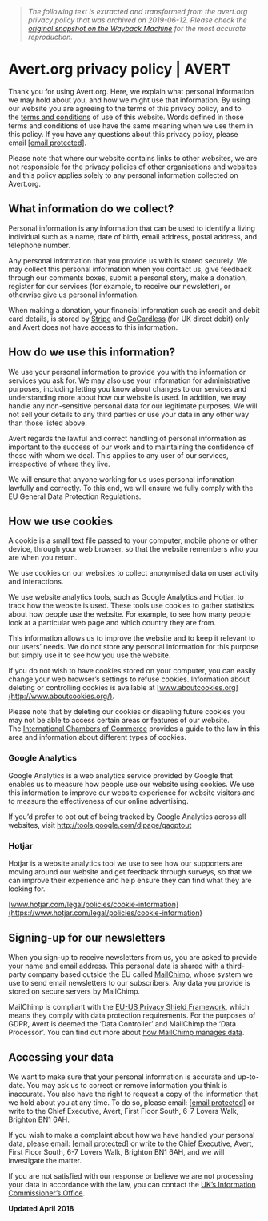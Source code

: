 > *The following text is extracted and transformed from the avert.org privacy policy that was archived on 2019-06-12. Please check the [original snapshot on the Wayback Machine](https://web.archive.org/web/20190612211728id_/https%3A//www.avert.org/privacy-policy) for the most accurate reproduction.*

# Avert.org privacy policy | AVERT

Thank you for using Avert.org. Here, we explain what personal information we may hold about you, and how we might use that information. By using our website you are agreeing to the terms of this privacy policy, and to the [terms and conditions](https://www.avert.org/node/381) of use of this website. Words defined in those terms and conditions of use have the same meaning when we use them in this policy. If you have any questions about this privacy policy, please email [[email protected]](https://web.archive.org/cdn-cgi/l/email-protection#731a1d151c3312051601075d1c0114).  

Please note that where our website contains links to other websites, we are not responsible for the privacy policies of other organisations and websites and this policy applies solely to any personal information collected on Avert.org.

## **What information do we collect?**

Personal information is any information that can be used to identify a living individual such as a name, date of birth, email address, postal address, and telephone number.

Any personal information that you provide us with is stored securely. We may collect this personal information when you contact us, give feedback through our comments boxes, submit a personal story, make a donation, register for our services (for example, to receive our newsletter), or otherwise give us personal information.

When making a donation, your financial information such as credit and debit card details, is stored by [Stripe](https://stripe.com/gb) and [GoCardless](https://gocardless.com/) (for UK direct debit) only and Avert does not have access to this information.

## **How do we use this information?**

We use your personal information to provide you with the information or services you ask for. We may also use your information for administrative purposes, including letting you know about changes to our services and understanding more about how our website is used. In addition, we may handle any non-sensitive personal data for our legitimate purposes. We will not sell your details to any third parties or use your data in any other way than those listed above.

Avert regards the lawful and correct handling of personal information as important to the success of our work and to maintaining the confidence of those with whom we deal. This applies to any user of our services, irrespective of where they live.

We will ensure that anyone working for us uses personal information lawfully and correctly. To this end, we will ensure we fully comply with the EU General Data Protection Regulations.

## **How we use cookies**

A cookie is a small text file passed to your computer, mobile phone or other device, through your web browser, so that the website remembers who you are when you return.

We use cookies on our websites to collect anonymised data on user activity and interactions.

We use website analytics tools, such as Google Analytics and Hotjar, to track how the website is used. These tools use cookies to gather statistics about how people use the website. For example, to see how many people look at a particular web page and which country they are from.

This information allows us to improve the website and to keep it relevant to our users’ needs. We do not store any personal information for this purpose but simply use it to see how you use the website.

If you do not wish to have cookies stored on your computer, you can easily change your web browser’s settings to refuse cookies. Information about deleting or controlling cookies is available at [www.aboutcookies.org](http://www.aboutcookies.org/).

Please note that by deleting our cookies or disabling future cookies you may not be able to access certain areas or features of our website. The [International Chambers of Commerce](http://www.iccwbo.uk/pages/privacy) provides a guide to the law in this area and information about different types of cookies.

### Google Analytics

Google Analytics is a web analytics service provided by Google that enables us to measure how people use our website using cookies. We use this information to improve our website experience for website visitors and to measure the effectiveness of our online advertising.

If you’d prefer to opt out of being tracked by Google Analytics across all websites, visit <http://tools.google.com/dlpage/gaoptout>

### Hotjar [](https://www.hotjar.com/?utm_source=badge)

Hotjar is a website analytics tool we use to see how our supporters are moving around our website and get feedback through surveys, so that we can improve their experience and help ensure they can find what they are looking for.

[www.hotjar.com/legal/policies/cookie-information](https://www.hotjar.com/legal/policies/cookie-information)

## Signing-up for our newsletters

When you sign-up to receive newsletters from us, you are asked to provide your name and email address. This personal data is shared with a third-party company based outside the EU called [MailChimp](https://mailchimp.com/), whose system we use to send email newsletters to our subscribers. Any data you provide is stored on secure servers by MailChimp.

MailChimp is compliant with the [EU-US Privacy Shield Framework](https://www.privacyshield.gov/), which means they comply with data protection requirements. For the purposes of GDPR, Avert is deemed the ‘Data Controller’ and MailChimp the ‘Data Processor’. You can find out more about [how MailChimp manages data](http://www.mailchimp.com/legal/privacy).

## Accessing your data

We want to make sure that your personal information is accurate and up-to-date. You may ask us to correct or remove information you think is inaccurate. You also have the right to request a copy of the information that we hold about you at any time. To do so, please email: [[email protected]](https://web.archive.org/cdn-cgi/l/email-protection#9cf5f2faf3dcfdeaf9eee8b2f3eefba3efe9fef6f9ffe8a1cfe9fef6f9ffe8b9aeacfdfffff9efefb9aeaceef9ede9f9efe8) or write to the Chief Executive, Avert, First Floor South, 6-7 Lovers Walk, Brighton BN1 6AH.

If you wish to make a complaint about how we have handled your personal data, please email: [[email protected]](https://web.archive.org/cdn-cgi/l/email-protection#97fef9f1f8d7f6e1f2e5e3b9f8e5f0a8e4e2f5fdf2f4e3aad4f8fae7fbf6fef9e3b2a5a7f6f5f8e2e3b2a5a7fff6f9f3fbfef9f0b2a5a7f8f1b2a5a7e7f2e5e4f8f9f6fbb2a5a7f3f6e3f6) or write to the Chief Executive, Avert, First Floor South, 6-7 Lovers Walk, Brighton BN1 6AH, and we will investigate the matter.

If you are not satisfied with our response or believe we are not processing your data in accordance with the law, you can contact the [UK’s Information Commissioner’s Office](http://www.ico.org.uk/).

**Updated April 2018**
